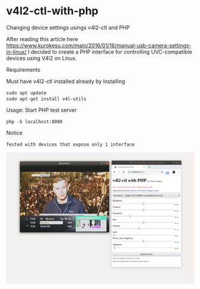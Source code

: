 # v4l2-ctl-with-php
Changing device settings usings v4l2-ctl and PHP

After reading this article here https://www.kurokesu.com/main/2016/01/16/manual-usb-camera-settings-in-linux/
I decided to create a PHP interface for controlling UVC-compatible devices using V4l2 on Linux.

Requirements

Must have v4l2-ctl installed already by installing
```
sudo apt update
sudo apt-get install v4l-utils
```
Usage: Start PHP test server
```
php -S localhost:8080
```
Notice
```
Tested with devices that expose only 1 interface
```
![Interface](https://github.com/wilwad/v4l2-ctl-with-php/blob/master/image.png)
